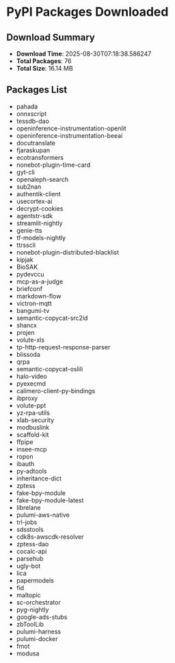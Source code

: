 # PyPI Packages Downloaded

## Download Summary
- **Download Time**: 2025-08-30T07:18:38.586247
- **Total Packages**: 76
- **Total Size**: 16.14 MB

## Packages List
- pahada
- onnxscript
- tessdb-dao
- openinference-instrumentation-openlit
- openinference-instrumentation-beeai
- docutranslate
- fjaraskupan
- ecotransformers
- nonebot-plugin-time-card
- gyt-cli
- openaleph-search
- sub2nan
- authentik-client
- usecortex-ai
- decrypt-cookies
- agentstr-sdk
- streamlit-nightly
- genie-tts
- tf-models-nightly
- ttrsscli
- nonebot-plugin-distributed-blacklist
- kipjak
- BioSAK
- pydevccu
- mcp-as-a-judge
- briefconf
- markdown-flow
- victron-mqtt
- bangumi-tv
- semantic-copycat-src2id
- shancx
- projen
- volute-xls
- tp-http-request-response-parser
- blissoda
- qrpa
- semantic-copycat-oslili
- halo-video
- pyexecmd
- calimero-client-py-bindings
- ibproxy
- volute-ppt
- yz-rpa-utils
- xlab-security
- modbuslink
- scaffold-kit
- ffpipe
- insee-mcp
- ropon
- ibauth
- py-adtools
- inheritance-dict
- zptess
- fake-bpy-module
- fake-bpy-module-latest
- librelane
- pulumi-aws-native
- trl-jobs
- sdsstools
- cdk8s-awscdk-resolver
- zptess-dao
- cocalc-api
- parsehub
- ugly-bot
- lica
- papermodels
- fid
- maltopic
- sc-orchestrator
- pyg-nightly
- google-ads-stubs
- zbToolLib
- pulumi-harness
- pulumi-docker
- fmot
- modusa
